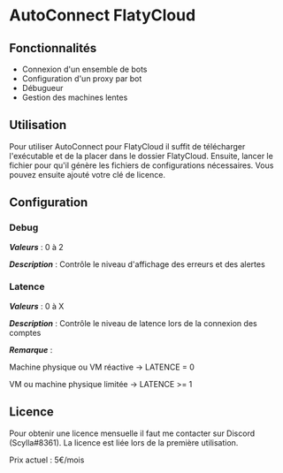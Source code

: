 # AutoConnect FlatyCloud

## Fonctionnalités

- Connexion d'un ensemble de bots
- Configuration d'un proxy par bot
- Débugueur
- Gestion des machines lentes

## Utilisation

Pour utiliser AutoConnect pour FlatyCloud il suffit de télécharger l'exécutable et de la placer dans le dossier FlatyCloud.
Ensuite, lancer le fichier pour qu'il génère les fichiers de configurations nécessaires. 
Vous pouvez ensuite ajouté votre clé de licence.

## Configuration

### Debug

**_Valeurs_** : 0 à 2

**_Description_** : Contrôle le niveau d'affichage des erreurs et des alertes

### Latence

**_Valeurs_** : 0 à X

**_Description_** : Contrôle le niveau de latence lors de la connexion des comptes

**_Remarque_** :

Machine physique ou VM réactive -> LATENCE = 0

VM ou machine physique limitée  -> LATENCE >= 1

## Licence

Pour obtenir une licence mensuelle il faut me contacter sur Discord (Scylla#8361). 
La licence est liée lors de la première utilisation.

Prix actuel : 5€/mois

